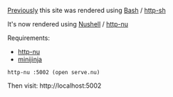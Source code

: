 [Previously](https://github.com/cablehead/ndyg.ca/tree/archive-http-sh) this
site was rendered using [Bash](https://x.com/badcop_/status/1785466291660431387)
/ [http-sh](https://github.com/cablehead/http-sh)

It's now rendered using [Nushell](https://www.nushell.sh) /
[http-nu](https://github.com/cablehead/http-nu)

Requirements:

- [http-nu](https://github.com/cablehead/http-nu)
- [minijinja](https://github.com/mitsuhiko/minijinja)

```nushell
http-nu :5002 (open serve.nu)
```

Then visit: http://localhost:5002
